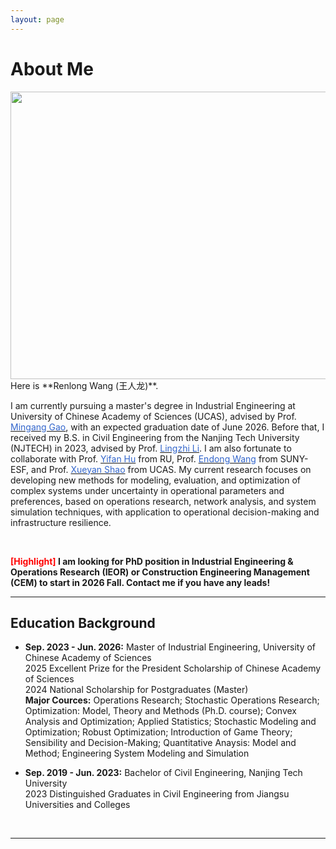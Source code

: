 ```yaml
---
layout: page
---
```


# About Me
<img src="{{ site.url }}/images/lifephoto.jpg" width="600" height="460">
<br>
Here is **Renlong Wang (王人龙)**.

I am currently pursuing a master's degree in Industrial Engineering at University of Chinese Academy of Sciences (UCAS), advised by Prof. [<font color='#3366CC'>Mingang Gao</font>](https://people.ucas.ac.cn/~0028787), with an expected graduation date of June 2026. Before that, I received my B.S. in Civil Engineering from the Nanjing Tech University (NJTECH) in 2023, advised by Prof. [<font color='#3366CC'>Lingzhi Li</font>](https://cce.njtech.edu.cn/info/1098/3647.htm). I am also fortunate to collaborate with Prof. [<font color='#3366CC'>Yifan Hu</font>](https://sites.google.com/view/yifan-hu/home) from RU, Prof. [<font color='#3366CC'>Endong Wang</font>](https://www.esf.edu/faculty/endong-wang/index.php) from SUNY-ESF, and Prof. [<font color='#3366CC'>Xueyan Shao</font>](https://people.ucas.ac.cn/~0058756) from UCAS. My current research focuses on developing new methods for modeling, evaluation, and optimization of complex systems under uncertainty in operational parameters and preferences, based on operations research, network analysis, and system simulation techniques, with application to operational decision-making and infrastructure resilience.

<br>

**<font color='red'>[Highlight]</font> I am looking for PhD position in Industrial Engineering & Operations Research (IEOR) or Construction Engineering Management (CEM) to start in 2026 Fall. Contact me if you have any leads!**
<br>

---

## Education Background


- **Sep. 2023 - Jun. 2026:** Master of Industrial Engineering, University of Chinese Academy of Sciences
<br> 2025 Excellent Prize for the President Scholarship of Chinese Academy of Sciences
<br> 2024 National Scholarship for Postgraduates (Master)
<br> **Major Cources:** Operations Research; Stochastic Operations Research; Optimization: Model, Theory and Methods (Ph.D. course); Convex Analysis and Optimization; Applied Statistics; Stochastic Modeling and Optimization; Robust Optimization; Introduction of Game Theory; Sensibility and Decision-Making; Quantitative Anaysis: Model and Method; Engineering System Modeling and Simulation

- **Sep. 2019 - Jun. 2023:** Bachelor of Civil Engineering, Nanjing Tech University
<br>2023 Distinguished Graduates in Civil Engineering from Jiangsu Universities and Colleges
<br>

---

<!-- ## My Traits

- Humorous, cheerful, composed, and steadfast.
- Enjoy the process of exploring the unknown and self-realization.
- Enjoy the process of continuously expanding the boundaries of my own abilities.
- Hope to cultivate my ability to distill and solve research in a systematic manner.
<br>

--- -->


